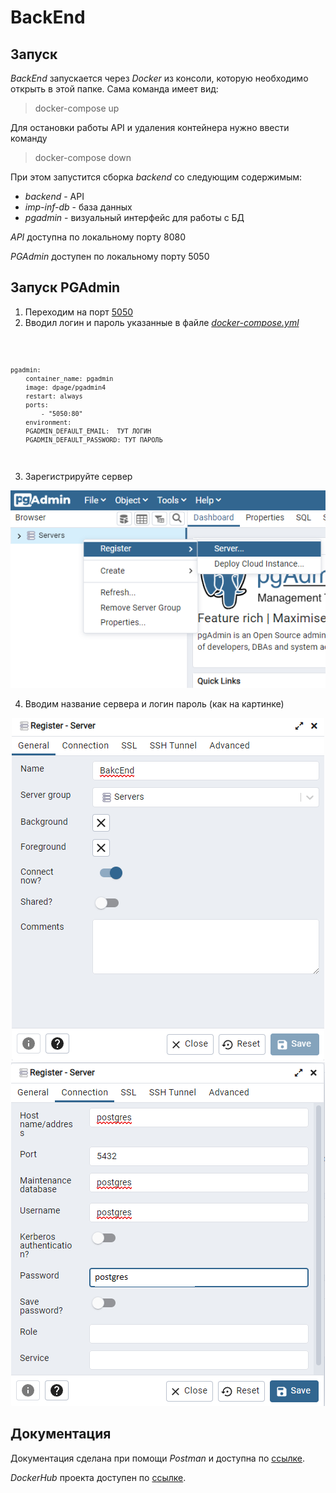 # BackEnd

## Запуск

*BackEnd* запускается через *Docker* из консоли, которую необходимо открыть в этой папке.
Сама команда имеет вид:

> docker-compose up

Для остановки работы API и удаления контейнера нужно ввести команду

> docker-compose down

При этом запустится сборка *backend* со следующим содержимым:

- *backend* - API
- *imp-inf-db* - база данных
- *pgadmin* - визуальный интерфейс для работы с БД

*API* доступна по локальному порту 8080

*PGAdmin* доступен по локальному порту 5050

## Запуск PGAdmin

1. Переходим на порт [5050](http://localhost:5050)
2. Вводил логин и пароль указанные в файле [*docker-compose.yml*](https://github.com/MJSasha/important-information/blob/main/BackEnd/docker-compose.yml)

<code>

    pgadmin:
        container_name: pgadmin
        image: dpage/pgadmin4
        restart: always
        ports:
            - "5050:80"
        environment:
        PGADMIN_DEFAULT_EMAIL:  ТУТ ЛОГИН
        PGADMIN_DEFAULT_PASSWORD: ТУТ ПАРОЛЬ

</code>

3. Зарегистрируйте сервер

<div align="center">

![](/BackEnd/ForReadMe/PGServer.png)

</div>

4. Вводим название сервера и логин пароль (как на картинке)

<div align="center">

![Reg1](/BackEnd/ForReadMe/PGReg1.png)
![Reg2](/BackEnd/ForReadMe/PGReg2.png)

</div>

## Документация

Документация сделана при помощи *Postman* и доступна по
[ссылке](https://documenter.getpostman.com/view/19981559/Uz5GpGt3).

*DockerHub* проекта доступен по [ссылке](https://hub.docker.com/repository/docker/mjsasha/backend_important-information).
